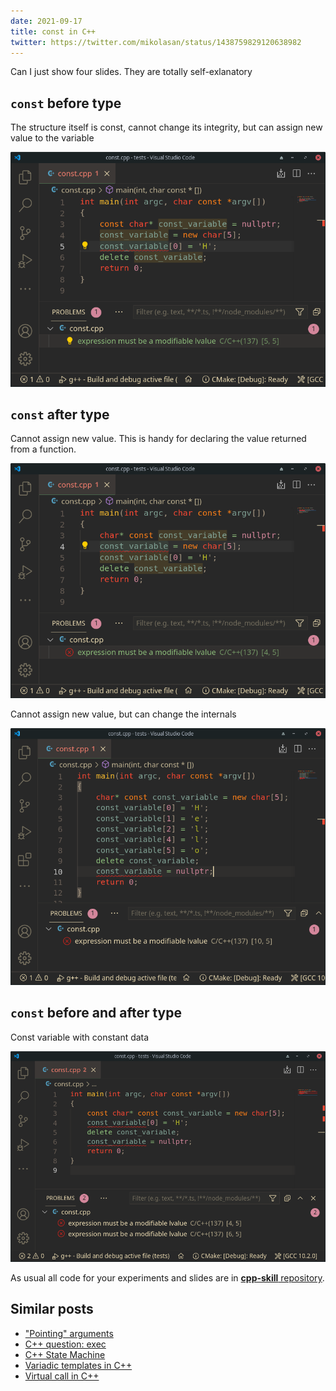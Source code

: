 ```yaml
---
date: 2021-09-17
title: const in C++
twitter: https://twitter.com/mikolasan/status/1438759829120638982
---
```


Can I just show four slides. They are totally self-exlanatory

## `const` before type

The structure itself is const, cannot change its integrity, but can assign new value to the variable

![](./cpp-const-variable-1.png)


## `const` after type

Cannot assign new value. This is handy for declaring the value returned from a function.

![](./cpp-const-variable-2.png)

Cannot assign new value, but can change the internals

![](./cpp-const-variable-3.png)

## `const` before and after type

Const variable with constant data
 
![](./cpp-const-variable-4.png)

As usual all code for your experiments and slides are in [**cpp-skill** repository](https://github.com/mikolasan/cpp-skill/tree/master/const).


## Similar posts

- ["Pointing" arguments](/blog/cpp-pointing-arguments)
- [C++ question: exec](/blog/cpp-question-exec)
- [C++ State Machine](/blog/cpp-state-machine)
- [Variadic templates in C++](/blog/cpp-variadic-templates)
- [Virtual call in C++](/blog/cpp-virtual-call)